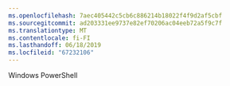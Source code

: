 ```yaml
---
ms.openlocfilehash: 7aec405442c5cb6c886214b18022f4f9d2af5cbf
ms.sourcegitcommit: ad203331ee9737e82ef70206ac04eeb72a5f9c7f
ms.translationtype: MT
ms.contentlocale: fi-FI
ms.lasthandoff: 06/18/2019
ms.locfileid: "67232106"
---
```

Windows PowerShell